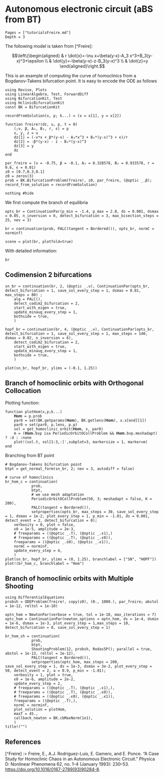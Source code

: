 # Autonomous electronic circuit (aBS from BT)

```@contents
Pages = ["tutorialsFreire.md"]
Depth = 3
```

The following model is taken from [^Freire]:

$$\left\{\begin{aligned}
& r \dot{x}=-\nu x+\beta(y-x)-A_3 x^3+B_3(y-x)^3+\epsilon \\
& \dot{y}=-\beta(y-x)-z-B_3(y-x)^3 \\
& \dot{z}=y
\end{aligned}\right.$$

This is an example of computing the curve of homoclinics from a Bogdanov-Takens bifurcation point. 
It is easy to encode the ODE as follows

```@example TUTFREIRE
using Revise, Plots
using LinearAlgebra, Test, ForwardDiff
using BifurcationKit, Test
using HclinicBifurcationKit
const BK = BifurcationKit

recordFromSolution(x, p; k...) = (x = x[1], y = x[2])

function freire!(dz, u, p, t = 0)
	(;ν, β, A₃, B₃, r, ϵ) = p
	x, y, z = u
	dz[1] = (-ν*x + β*(y-x) - A₃*x^3 + B₃*(y-x)^3 + ϵ)/r
	dz[2] =	-β*(y-x) - z - B₃*(y-x)^3
	dz[3] = y
	dz
end

par_freire = (ν = -0.75, β = -0.1, A₃ = 0.328578, B₃ = 0.933578, r = 0.6, ϵ = 0.01)
z0 = [0.7,0.3,0.1]
z0 = zeros(3)
prob = BK.BifurcationProblem(freire!, z0, par_freire, (@optic _.β); record_from_solution = recordFromSolution)

nothing #hide
```

We first compute the branch of equilibria

```@example TUTFREIRE
opts_br = ContinuationPar(p_min = -1.4, p_max = 2.8, ds = 0.001, dsmax = 0.05, n_inversion = 6, detect_bifurcation = 3, max_bisection_steps = 25, nev = 3)

br = continuation(prob, PALC(tangent = Bordered()), opts_br, normC = norminf)

scene = plot(br, plotfold=true)
```

With detailed information:

```@example TUTFREIRE
br
```

## Codimension 2 bifurcations


```@example TUTFREIRE
sn_br = continuation(br, 2, (@optic _.ν), ContinuationPar(opts_br, detect_bifurcation = 1, save_sol_every_step = 1, dsmax = 0.01, max_steps = 80) ;
	alg = PALC(),
	detect_codim2_bifurcation = 2,
	start_with_eigen = true,
	update_minaug_every_step = 1,
	bothside = true,
	)

hopf_br = continuation(br, 4, (@optic _.ν), ContinuationPar(opts_br, detect_bifurcation = 1, save_sol_every_step = 1, max_steps = 140, dsmax = 0.02, n_inversion = 6),
	detect_codim2_bifurcation = 2,
	start_with_eigen = true,
	update_minaug_every_step = 1,
	bothside = true,
	)

plot(sn_br, hopf_br, ylims = (-0.1, 1.25))
```

## Branch of homoclinic orbits with Orthogonal Collocation

Plotting function:

```@example TUTFREIRE
function plotHom(x,p;k...)
	𝐇𝐨𝐦 = p.prob
	par0 = set(BK.getparams(𝐇𝐨𝐦), BK.getlens(𝐇𝐨𝐦), x.x[end][1])
	par0 = set(par0, p.lens, p.p)
	sol = get_homoclinic_orbit(𝐇𝐨𝐦, x, par0)
	m = (𝐇𝐨𝐦.bvp isa PeriodicOrbitOCollProblem && 𝐇𝐨𝐦.bvp.meshadapt) ? :d : :none
	plot!(sol.t, sol[1:3,:]',subplot=3, markersize = 1, marker=m)
end
```

Branching from BT point

```@example TUTFREIRE
# Bogdanov-Takens bifurcation point
btpt = get_normal_form(sn_br, 2; nev = 3, autodiff = false)

# curve of homoclinics
br_hom_c = continuation(
			prob,
			btpt,
			# we use mesh adaptation
			PeriodicOrbitOCollProblem(50, 3; meshadapt = false, K = 200),
			PALC(tangent = Bordered()),
			setproperties(opts_br, max_steps = 30, save_sol_every_step = 1, dsmax = 1e-2, plot_every_step = 1, p_min = -1.01, ds = 0.001, detect_event = 2, detect_bifurcation = 0);
	verbosity = 0, plot = false,
	ϵ0 = 1e-5, amplitude = 2e-3,
	# freeparams = ((@optic _.T), (@optic _.ϵ1),)
	# freeparams = ((@optic _.T), (@optic _.ϵ0)),
	freeparams = ((@optic _.ϵ0), (@optic _.ϵ1)),
	normC = norminf,
	update_every_step = 4,
	)
plot(sn_br, hopf_br, ylims = (0, 1.25), branchlabel = ["SN", "HOPF"])
plot!(br_hom_c, branchlabel = "Hom")
```

## Branch of homoclinic orbits with Multiple Shooting

```@example TUTFREIRE
using DifferentialEquations
probsh = ODEProblem(freire!, copy(z0), (0., 1000.), par_freire; abstol = 1e-12, reltol = 1e-10)

optn_hom = NewtonPar(verbose = true, tol = 1e-10, max_iterations = 7)
optc_hom = ContinuationPar(newton_options = optn_hom, ds = 1e-4, dsmin = 1e-6, dsmax = 1e-3, plot_every_step = 1,max_steps = 10, detect_bifurcation = 0, save_sol_every_step = 1)

br_hom_sh = continuation(
			prob,
			btpt,
			ShootingProblem(12, probsh, Rodas5P(); parallel = true, abstol = 1e-13, reltol = 1e-12),
			PALC(tangent = Bordered()),
			setproperties(optc_hom, max_steps = 200, save_sol_every_step = 1, ds = 1e-3, dsmax = 3e-2, plot_every_step = 50, detect_event = 2, a = 0.9, p_min = -1.01);
	verbosity = 1, plot = true,
	ϵ0 = 1e-6, amplitude = 2e-2,
	update_every_step = 2,
	# freeparams = ((@optic _.T), (@optic _.ϵ1),),
	# freeparams = ((@optic _.T), (@optic _.ϵ0)),
	# freeparams = ((@optic _.ϵ0), (@optic _.ϵ1)),
	freeparams = ((@optic _.T),),
	normC = norminf,
	plot_solution = plotHom,
	maxT = 45.,
	callback_newton = BK.cbMaxNorm(1e1),
	)
title!("")
```


## References

[^Freire] :> Freire, E., A.J. Rodríguez-Luis, E. Gamero, and E. Ponce. “A Case Study for Homoclinic Chaos in an Autonomous Electronic Circuit.” Physica D: Nonlinear Phenomena 62, no. 1–4 (January 1993): 230–53. https://doi.org/10.1016/0167-2789(93)90284-8.
